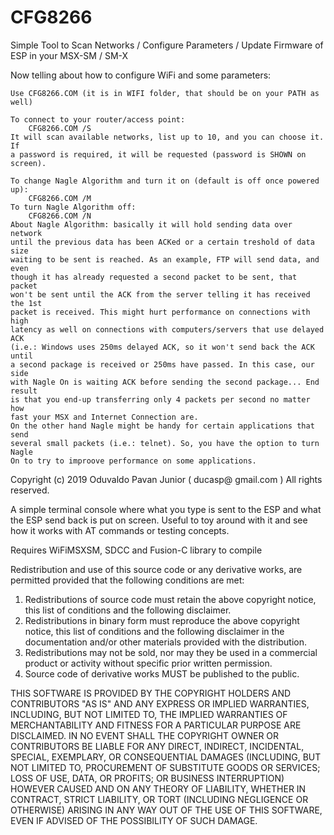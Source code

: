 # CFG8266

Simple Tool to Scan Networks / Configure Parameters / Update Firmware of ESP
in your MSX-SM / SM-X

Now telling about how to configure WiFi and some parameters:

	Use CFG8266.COM (it is in WIFI folder, that should be on your PATH as well)
	
	To connect to your router/access point:
		CFG8266.COM /S 
	It will scan available networks, list up to 10, and you can choose it. If
	a password is required, it will be requested (password is SHOWN on screen).
	
	To change Nagle Algorithm and turn it on (default is off once powered up):
		CFG8266.COM /M
	To turn Nagle Algorithm off:
		CFG8266.COM /N
	About Nagle Algorithm: basically it will hold sending data over network
	until the previous data has been ACKed or a certain treshold of data size
	waiting to be sent is reached. As an example, FTP will send data, and even
	though it has already requested a second packet to be sent, that packet 
	won't be sent until the ACK from the server telling it has received the 1st
	packet is received. This might hurt performance on connections with high
	latency as well on connections with computers/servers that use delayed ACK
	(i.e.: Windows uses 250ms delayed ACK, so it won't send back the ACK until
	a second package is received or 250ms have passed. In this case, our side
	with Nagle On is waiting ACK before sending the second package... End result
	is that you end-up transferring only 4 packets per second no matter how
	fast your MSX and Internet Connection are.
	On the other hand Nagle might be handy for certain applications that send
	several small packets (i.e.: telnet). So, you have the option to turn Nagle
	On to try to improove performance on some applications.

Copyright (c) 2019 Oduvaldo Pavan Junior ( ducasp@ gmail.com )
All rights reserved.

A simple terminal console where what you type is sent to the ESP and what
the ESP send back is put on screen. Useful to toy around with it and see
how it works with AT commands or testing concepts. 

Requires WiFiMSXSM, SDCC and Fusion-C library to compile

Redistribution and use of this source code or any derivative works, are
permitted provided that the following conditions are met:

1. Redistributions of source code must retain the above copyright notice,
   this list of conditions and the following disclaimer.
2. Redistributions in binary form must reproduce the above copyright
   notice, this list of conditions and the following disclaimer in the
   documentation and/or other materials provided with the distribution.
3. Redistributions may not be sold, nor may they be used in a commercial
   product or activity without specific prior written permission.
4. Source code of derivative works MUST be published to the public.

THIS SOFTWARE IS PROVIDED BY THE COPYRIGHT HOLDERS AND CONTRIBUTORS
"AS IS" AND ANY EXPRESS OR IMPLIED WARRANTIES, INCLUDING, BUT NOT LIMITED
TO, THE IMPLIED WARRANTIES OF MERCHANTABILITY AND FITNESS FOR A PARTICULAR
PURPOSE ARE DISCLAIMED. IN NO EVENT SHALL THE COPYRIGHT OWNER OR
CONTRIBUTORS BE LIABLE FOR ANY DIRECT, INDIRECT, INCIDENTAL, SPECIAL,
EXEMPLARY, OR CONSEQUENTIAL DAMAGES (INCLUDING, BUT NOT LIMITED TO,
PROCUREMENT OF SUBSTITUTE GOODS OR SERVICES; LOSS OF USE, DATA, OR PROFITS;
OR BUSINESS INTERRUPTION) HOWEVER CAUSED AND ON ANY THEORY OF LIABILITY,
WHETHER IN CONTRACT, STRICT LIABILITY, OR TORT (INCLUDING NEGLIGENCE OR
OTHERWISE) ARISING IN ANY WAY OUT OF THE USE OF THIS SOFTWARE, EVEN IF
ADVISED OF THE POSSIBILITY OF SUCH DAMAGE.
